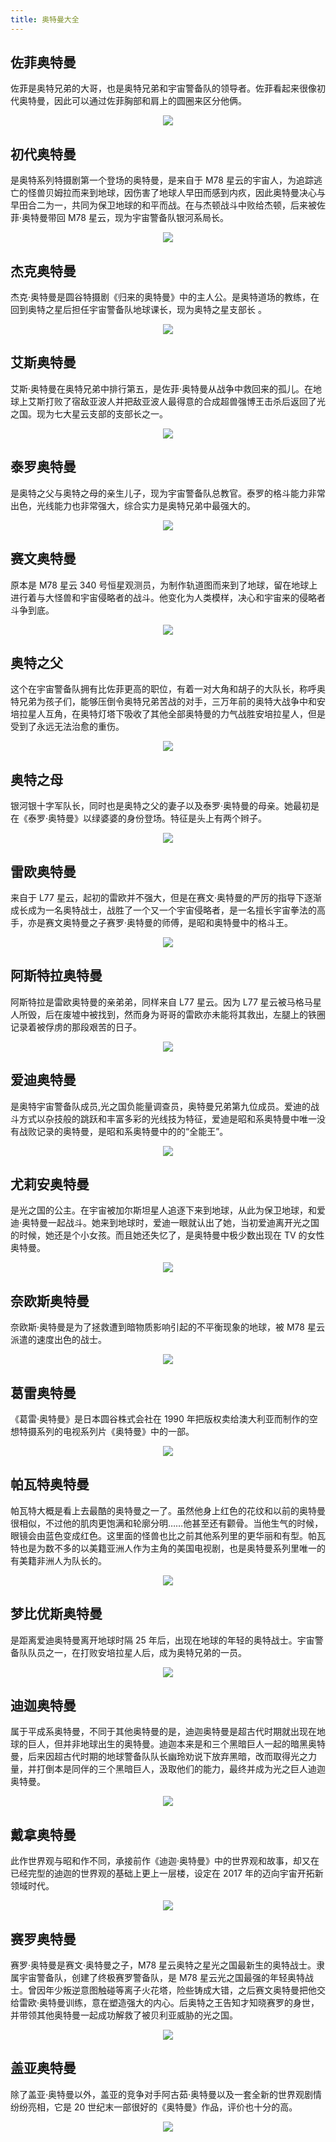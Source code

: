 ```yaml
---
title: 奥特曼大全
---
```


## 佐菲奥特曼

佐菲是奥特兄弟的大哥，也是奥特兄弟和宇宙警备队的领导者。佐菲看起来很像初代奥特曼，因此可以通过佐菲胸部和肩上的圆圈来区分他俩。

<div style="text-align: center;">
  <img src="https://image.xjq.icu/2021/3/15/2021.3.15-ktz3n9ZwXC-compress.jpg"/>
</div>

## 初代奥特曼

是奥特系列特摄剧第一个登场的奥特曼，是来自于 M78 星云的宇宙人，为追踪逃亡的怪兽贝姆拉而来到地球，因伤害了地球人早田而感到内疚，因此奥特曼决心与早田合二为一，共同为保卫地球的和平而战。在与杰顿战斗中败给杰顿，后来被佐菲·奥特曼带回 M78 星云，现为宇宙警备队银河系局长。

<div style="text-align: center;">
  <img src="https://image.xjq.icu/2021/3/15/2021.3.15-VAL31K03JT-compress.jpg"/>
</div>

## 杰克奥特曼

杰克·奥特曼是圆谷特摄剧《归来的奥特曼》中的主人公。是奥特道场的教练，在回到奥特之星后担任宇宙警备队地球课长，现为奥特之星支部长 。

<div style="text-align: center;">
  <img src="https://image.xjq.icu/2021/3/15/2021.3.15-P3W9oe36tW-compress.jpg"/>
</div>

## 艾斯奥特曼

艾斯·奥特曼在奥特兄弟中排行第五，是佐菲·奥特曼从战争中救回来的孤儿。在地球上艾斯打败了宿敌亚波人并把敌亚波人最得意的合成超兽强博王击杀后返回了光之国。现为七大星云支部的支部长之一。

<div style="text-align: center;">
  <img src="https://image.xjq.icu/2021/3/15/2021.3.15-0BREWULX1v-compress.jpg"/>
</div>

## 泰罗奥特曼

是奥特之父与奥特之母的亲生儿子，现为宇宙警备队总教官。泰罗的格斗能力非常出色，光线能力也非常强大，综合实力是奥特兄弟中最强大的。

<div style="text-align: center;">
  <img src="https://image.xjq.icu/2021/3/15/2021.3.15-I9XldKJkyB-compress.jpg"/>
</div>

## 赛文奥特曼

原本是 M78 星云 340 号恒星观测员，为制作轨道图而来到了地球，留在地球上进行着与大怪兽和宇宙侵略者的战斗。他变化为人类模样，决心和宇宙来的侵略者斗争到底。

<div style="text-align: center;">
  <img src="https://image.xjq.icu/2021/3/15/2021.3.15-wQ7LI12BfF-compress.jpg"/>
</div>

## 奥特之父

这个在宇宙警备队拥有比佐菲更高的职位，有着一对大角和胡子的大队长，称呼奥特兄弟为孩子们，能够压倒令奥特兄弟苦战的对手，三万年前的奥特大战争中和安培拉星人互角，在奥特灯塔下吸收了其他全部奥特曼的力气战胜安培拉星人，但是受到了永远无法治愈的重伤。

<div style="text-align: center;">
  <img src="https://image.xjq.icu/2021/3/15/2021.3.15-VeOnvFJ0TP-compress.jpg"/>
</div>

## 奥特之母

银河银十字军队长，同时也是奥特之父的妻子以及泰罗·奥特曼的母亲。她最初是在《泰罗·奥特曼》以绿婆婆的身份登场。特征是头上有两个辫子。

<div style="text-align: center;">
  <img src="https://image.xjq.icu/2021/3/15/2021.3.15-xP78yfXPma-compress.jpg"/>
</div>

## 雷欧奥特曼

来自于 L77 星云，起初的雷欧并不强大，但是在赛文·奥特曼的严厉的指导下逐渐成长成为一名奥特战士，战胜了一个又一个宇宙侵略者，是一名擅长宇宙拳法的高手，亦是赛文奥特曼之子赛罗·奥特曼的师傅，是昭和奥特曼中的格斗王。

<div style="text-align: center;">
  <img src="https://image.xjq.icu/2021/3/15/2021.3.15-m5sJggZed8-compress.jpg"/>
</div>

## 阿斯特拉奥特曼

阿斯特拉是雷欧奥特曼的亲弟弟，同样来自 L77 星云。因为 L77 星云被马格马星人所毁，后在废墟中被找到，然而身为哥哥的雷欧亦未能将其救出，左腿上的铁圈记录着被俘虏的那段艰苦的日子。

<div style="text-align: center;">
  <img src="https://image.xjq.icu/2021/3/15/2021.3.15-kJU6Z5JywL-compress.jpg"/>
</div>

## 爱迪奥特曼

是奥特宇宙警备队成员,光之国负能量调查员，奥特曼兄弟第九位成员。爱迪的战斗方式以杂技般的跳跃和丰富多彩的光线技为特征，爱迪是昭和系奥特曼中唯一没有战败记录的奥特曼，是昭和系奥特曼中的的“全能王”。

<div style="text-align: center;">
  <img src="https://image.xjq.icu/2021/3/15/2021.3.15-T2qS9EZKQK-compress.jpg"/>
</div>

## 尤莉安奥特曼

是光之国的公主。在宇宙被加尔斯坦星人追逐下来到地球，从此为保卫地球，和爱迪·奥特曼一起战斗。她来到地球时，爱迪一眼就认出了她，当初爱迪离开光之国的时候，她还是个小女孩。而且她还失忆了，是奥特曼中极少数出现在 TV 的女性奥特曼。

<div style="text-align: center;">
  <img src="https://image.xjq.icu/2021/3/15/2021.3.15-pDRYC71smb-compress.jpg"/>
</div>

## 奈欧斯奥特曼

奈欧斯·奥特曼是为了拯救遭到暗物质影响引起的不平衡现象的地球，被 M78 星云派遣的速度出色的战士。

<div style="text-align: center;">
  <img src="https://image.xjq.icu/2021/3/15/2021.3.15-gCthKwcSRX-compress.jpg"/>
</div>

## 葛雷奥特曼

《葛雷·奥特曼》是日本圆谷株式会社在 1990 年把版权卖给澳大利亚而制作的空想特摄系列的电视系列片《奥特曼》中的一部。

<div style="text-align: center;">
  <img src="https://image.xjq.icu/2021/3/15/2021.3.15-pDRYC71smb-compress.jpg"/>
</div>

## 帕瓦特奥特曼

帕瓦特大概是看上去最酷的奥特曼之一了。虽然他身上红色的花纹和以前的奥特曼很相似，不过他的肌肉更饱满和轮廓分明……他甚至还有颧骨。当他生气的时候，眼镜会由蓝色变成红色。这里面的怪兽也比之前其他系列里的更华丽和有型。帕瓦特也是为数不多的以美籍亚洲人作为主角的美国电视剧，也是奥特曼系列里唯一的有美籍非洲人为队长的。

<div style="text-align: center;">
  <img src="https://image.xjq.icu/2021/3/15/2021.3.15-RVk8KnWLmS-compress.jpg"/>
</div>

## 梦比优斯奥特曼

是距离爱迪奥特曼离开地球时隔 25 年后，出现在地球的年轻的奥特战士。宇宙警备队队员之一，在打败安培拉星人后，成为奥特兄弟的一员。

<div style="text-align: center;">
  <img src="https://image.xjq.icu/2021/3/15/2021.3.15-ODaOgj7k9x-compress.jpg"/>
</div>

## 迪迦奥特曼

属于平成系奥特曼，不同于其他奥特曼的是，迪迦奥特曼是超古代时期就出现在地球的巨人，但并非地球出生的奥特曼。迪迦本来是和三个黑暗巨人一起的暗黑奥特曼，后来因超古代时期的地球警备队队长幽玲劝说下放弃黑暗，改而取得光之力量，并打倒本是同伴的三个黑暗巨人，汲取他们的能力，最终并成为光之巨人迪迦奥特曼。

<div style="text-align: center;">
  <img src="https://image.xjq.icu/2021/3/15/2021.3.15-d35ZpkdymD-compress.jpg"/>
</div>

## 戴拿奥特曼

此作世界观与昭和作不同，承接前作《迪迦·奥特曼》中的世界观和故事，却又在已经完型的迪迦的世界观的基础上更上一层楼，设定在 2017 年的迈向宇宙开拓新领域时代。

<div style="text-align: center;">
  <img src="https://image.xjq.icu/2021/3/15/2021.3.15-TnceJpKBna-compress.jpg"/>
</div>

## 赛罗奥特曼

赛罗·奥特曼是赛文·奥特曼之子，M78 星云奥特之星光之国最新生的奥特战士。隶属宇宙警备队，创建了终极赛罗警备队，是 M78 星云光之国最强的年轻奥特战士。曾因年少叛逆意图触碰等离子火花塔，险些铸成大错，之后赛文奥特曼把他交给雷欧·奥特曼训练，意在塑造强大的内心。后奥特之王告知才知晓赛罗的身世，并带领其他奥特曼一起成功解救了被贝利亚威胁的光之国。

<div style="text-align: center;">
  <img src="https://image.xjq.icu/2021/3/15/2021.3.15-sZw3PX3sAs-compress.jpg"/>
</div>

## 盖亚奥特曼

除了盖亚·奥特曼以外，盖亚的竞争对手阿古茹·奥特曼以及一套全新的世界观剧情纷纷亮相，它是 20 世纪末一部很好的《奥特曼》作品，评价也十分的高。

<div style="text-align: center;">
  <img src="https://image.xjq.icu/2021/3/15/2021.3.15-apCvFa8YRo-compress.jpg"/>
</div>
